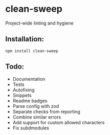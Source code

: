 # clean-sweep

Project-wide linting and hygiene

## Installation:

```
npm install clean-sweep
```

## Todo:

- Documentation
- Tests
- Autofixing
- Snippets
- Readme badges
- Parse config with zod
- Separate checks from reporting
- Combine similar errors
- Add support for custom allowed characters
- Fix subdmodules
